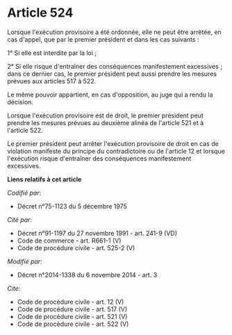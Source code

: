 # Article 524

Lorsque l'exécution provisoire a été ordonnée, elle ne peut être arrêtée, en cas d'appel, que par le premier président et
dans les cas suivants : 

1° Si elle est interdite par la loi ; 

2° Si elle risque d'entraîner des conséquences manifestement excessives ; dans ce dernier cas, le premier président peut
aussi prendre les mesures prévues aux articles 517 à 522. 

Le même pouvoir appartient, en cas d'opposition, au juge qui a rendu la décision. 

Lorsque l'exécution provisoire est de droit, le premier président peut prendre les mesures prévues au deuxième alinéa de
l'article 521 et à l'article 522. 

Le premier président peut arrêter l'exécution provisoire de droit en cas de violation manifeste du principe du contradictoire
ou de l'article 12 et lorsque l'exécution risque d'entraîner des conséquences manifestement excessives.

**Liens relatifs à cet article**

_Codifié par_:

  - Décret n°75-1123 du 5 décembre 1975

_Cité par_:

  - Décret n°91-1197 du 27 novembre 1991 - art. 241-9 (VD)
  - Code de commerce - art. R661-1 (V)
  - Code de procédure civile - art. 525-2 (V)

_Modifié par_:

  - Décret n°2014-1338 du 6 novembre 2014 - art. 3

_Cite_:

  - Code de procédure civile - art. 12 (V)
  - Code de procédure civile - art. 517 (V)
  - Code de procédure civile - art. 521 (V)
  - Code de procédure civile - art. 522 (V)

